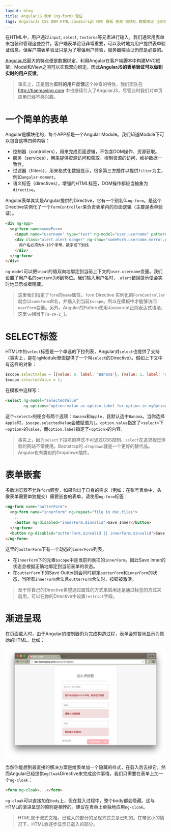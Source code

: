 ```yaml
---
layout: blog 
title: AngularJS 表单（ng-form）验证
tags: AngularJS CSS DOM HTML JavaScript MVC 模板 表单 模块化 数据绑定 正则表达式
---
```


在HTML中，用户通过`input`, `select`, `textarea`等元素进行输入，我们通常用表单来包装和管理这些控件。客户端表单验证非常重要，可以及时地为用户提供表单验证信息。但客户端表单验证只是为了增强用户体验，服务器端验证仍然是必要的。

[AngularJS][angularjs]最大的特点便是数据绑定。利用Angular在客户端脚本中构建MVC框架，Model和View之间可以实现双向绑定。因此**AngularJS的表单验证可以做到实时的用户反馈**。

> 事实上，正是因为**实时的用户反馈**这个神奇的特性，我们团队在 http://tianmaying.com 中也继续引入了AngularJS，尽管此时我们对单页应用已经不感兴趣。

# 一个简单的表单

Angular是模块化的，每个APP都是一个Angular Module。我们知道Module下可以包含这样四种内容：

* 控制器（controllers），用来完成页面逻辑，不包含DOM操作、资源获取。
* 服务（services），用来提供资源访问和获取，控制资源的访问，维护数据一致性。
* 过滤器（filters），用来格式化数据显示，很多第三方插件以提供`filter`为主，例如`angular-moment`。
* 语义标签（directives），增强的HTML标签，DOM操作都应当抽象为`directive`。

Angular表单其实是Angular提供的Directive，它有一个别名叫`ng-form`。是这个Directive实例化了一个`FormController`来负责表单内的页面逻辑（主要是表单验证）。

```html
<div ng-app>
  <ng-form name=someForm>
    <input name="username" type="text" ng-model="user.username" pattern="^\w{6,18}$">
    <div class="alert alert-danger" ng-show="someForm.username.$error.pattern">
      用户名必须为6-18个字母、数字或下划线
    </div>
  </ng-form>
</div>
```

`ng-model`可以把`input`的值双向地绑定到当前上下文的`user.username`变量。我们设置了用户名的`pattern`为6到18位。我们输入用户名时，`.alert`错误提示便会实时地显示或者隐藏。

> 这里我们指定了`form`的`name`属性，`form` Directive 实例化的`FormController`就会以`someForm`命名，并插入到当前`$scope`。所以在模板中才能够访问`userForm`变量。另外，Angular的Pattern使用Javascript正则表达式语法，这里`\w`相当于`[a-zA-Z_]`。

<!--more-->

# SELECT标签

HTML中的`select`标签是一个单选的下拉列表，Angular对`select`也提供了支持（事实上，是在`ng`Module里面提供了一个叫`select`的Directive）。假如上下文中有这样的对象：

```javascript
$scope.selectValue = [{value: 0, label: 'Banana'}, {value: 1, label: 'Apple'}];
$socpe.selectedValue = 1;
```

在模板中这样写：

```html
<select ng-model="selectedValue"
        ng-options="option.value as option.label for option in myOptions"></select>
```

这个`<select>`的便会有两个选项：`Banana`和`Apple`，且默认选中`Banana`。当你选择`Apple`时，`$socpe.selectedValue`会被赋值为`1`。`option.value`指定了`<select>`下`<option>`的`value`，而`option.label`指定了`<option>`的内容。

> 事实上，因为`select`下拉项的样式不可通过CSS控制，`select`在追求视觉体验的网站不常使用。Bootstrap的`.dropdown`就是一个更好的替代品。Angular也有类似的Dropdown插件。

# 表单嵌套

多数浏览器不允许`form`嵌套，如果你出于自身的需求（例如：在账号表单中，头像表单需要单独提交）需要嵌套的表单，请使用`ng-form`标签：

```html
<ng-form name="outterForm">
  <ng-form name="innerForm" ng-repeat="file in doc.files">
    ...
    <button ng-disabled="innerForm.$invalid">Save Inner</button>
  </ng-form>
  <button ng-disabled="outterForm.$invalid || innerForm.$invalid">Save Outter</button>
</ng-form>
```

这里的`outterForm`下有一个动态的`innerForm`列表，

* 在`innerForm`下的元素`$scope`中是当前列表项的`innerForm`。因此Save Inner的状态会根据正确地绑定到当前表单的状态。
* 在`outterForm`下的Save Outter则会同时绑定`outterForm`和`innerForm`的状态，当所有`innerForm`合法且`outterForm`合法时，按钮被激活。

> 至于你自己的Directive希望通过属性的方式来启用还是通过标签的方式来启用，可以在你的Directive中设置`restrict`字段。

# 渐进呈现

在页面载入时，由于Angular的控制器仍为完成构造过程，表单会短暂地显示为原始的HTML，比如：

![raw form](/assets/img/blog/angular/form-raw@2x.png)

当然你能想到最直接的解决方案是给表单加一个隐藏的样式，在载入后去掉它。然而Angular已经提供`ngCloak`Directive来完成这件事情，我们只需要在表单上加一个`ng-cloak`：

```html
<form ng-cloak>...</form>
```

`ng-cloak`可以直接加在`body`上，但在载入过程中，整个body都会隐藏。这与HTML的渐进呈现的原则是相悖的。建议在表单上单独地应用`ng-cloak`。

> HTML属于流式文档，已载入的部分的呈现方式总是已知的。在带宽小的情况下，HTML会逐步显示已载入的部分。

[angularjs]: https://docs.angularjs.org
